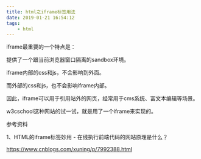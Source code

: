 ```yaml
---
title: html之iframe标签用法
date: 2019-01-21 16:54:12
tags:
	- html
---
```




iframe最重要的一个特点是：

提供了一个跟当前浏览器窗口隔离的sandbox环境。

iframe内部的css和js，不会影响到外面。

而外部的css和js，也不会影响iframe内部。

因此，iframe可以用于引用站外的网页，经常用于cms系统、富文本编辑等场景。

w3cschool这种网站的试一试，就是用了一个iframe来实现的。







参考资料

1、HTML的iframe标签妙用 - 在线执行前端代码的网站原理是什么？

https://www.cnblogs.com/xuning/p/7992388.html
